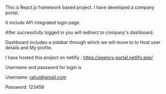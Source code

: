 This is React.js framework based project. I have developed a company portal.

It include API integrated login page. 

After successfully logged in you will redirect to company's dashboard.

Dashboard includes a sidebar through which we will move to to Host user details and My profile.

I have hosted this project on netlify : https://agency-portal.netlify.app/

Username and password for login is 

Username: rahul@gmail.com

Password: 123456

